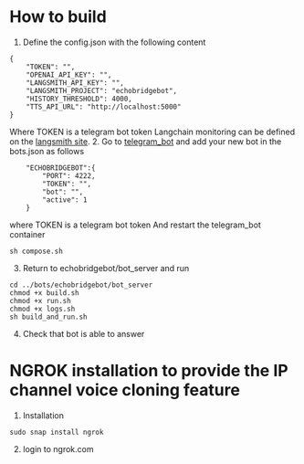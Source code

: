 # How to build
1. Define the config.json with the following content
```
{
    "TOKEN": "",
    "OPENAI_API_KEY": "",
    "LANGSMITH_API_KEY": "",
    "LANGSMITH_PROJECT": "echobridgebot",
    "HISTORY_THRESHOLD": 4000,
    "TTS_API_URL": "http://localhost:5000"
}
```
Where TOKEN is a telegram bot token
Langchain monitoring can be defined on the [langsmith site](https://smith.langchain.com).
2. Go to [telegram_bot](https://github.com/format37/telegram_bot) and add your new bot in the bots.json as follows
```
    "ECHOBRIDGEBOT":{
        "PORT": 4222,
        "TOKEN": "",
        "bot": "",
        "active": 1
    }
```
where TOKEN is a telegram bot token
And restart the telegram_bot container
```
sh compose.sh
```
3. Return to echobridgebot/bot_server and run
```
cd ../bots/echobridgebot/bot_server
chmod +x build.sh
chmod +x run.sh
chmod +x logs.sh
sh build_and_run.sh
```
4. Check that bot is able to answer
# NGROK installation to provide the IP channel voice cloning feature
1. Installation
```
sudo snap install ngrok
```
2. login to ngrok.com